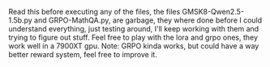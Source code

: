 Read this before executing any of the files, the files GMSK8-Qwen2.5-1.5b.py and GRPO-MathQA.py, are garbage, they where done before I could understand everything, just testing around, I'll keep working with them and trying to figure out stuff.
Feel free to play with the lora and grpo ones, they work well in a 7900XT gpu.
Note: GRPO kinda works, but could have a way better reward system, feel free to improve it.
